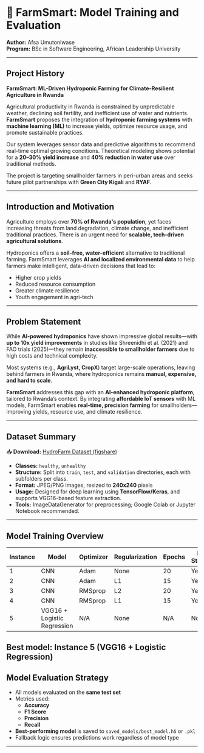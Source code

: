 # 🌿 FarmSmart: Model Training and Evaluation

**Author:** Afsa Umutoniwase  
**Program:** BSc in Software Engineering, African Leadership University

---

## Project History

**FarmSmart: ML-Driven Hydroponic Farming for Climate-Resilient Agriculture in Rwanda**

Agricultural productivity in Rwanda is constrained by unpredictable weather, declining soil fertility, and inefficient use of water and nutrients. **FarmSmart** proposes the integration of **hydroponic farming systems** with **machine learning (ML)** to increase yields, optimize resource usage, and promote sustainable practices.

Our system leverages sensor data and predictive algorithms to recommend real-time optimal growing conditions. Theoretical modeling shows potential for a **20–30% yield increase** and **40% reduction in water use** over traditional methods.

The project is targeting smallholder farmers in peri-urban areas and seeks future pilot partnerships with **Green City Kigali** and **RYAF**.

---

## Introduction and Motivation

Agriculture employs over **70% of Rwanda's population**, yet faces increasing threats from land degradation, climate change, and inefficient traditional practices. There is an urgent need for **scalable, tech-driven agricultural solutions**.

Hydroponics offers a **soil-free, water-efficient** alternative to traditional farming. FarmSmart leverages **AI and localized environmental data** to help farmers make intelligent, data-driven decisions that lead to:

- Higher crop yields  
- Reduced resource consumption  
- Greater climate resilience  
- Youth engagement in agri-tech  

---

## Problem Statement

While **AI-powered hydroponics** have shown impressive global results—with **up to 10x yield improvements** in studies like Shreenidhi et al. (2021) and FAO trials (2025)—they remain **inaccessible to smallholder farmers** due to high costs and technical complexity.

Most systems (e.g., **AgriLyst, CropX**) target large-scale operations, leaving behind farmers in Rwanda, where hydroponics remains **manual, expensive, and hard to scale**.

**FarmSmart** addresses this gap with an **AI-enhanced hydroponic platform**, tailored to Rwanda’s context. By integrating **affordable IoT sensors** with ML models, FarmSmart enables **real-time, precision farming** for smallholders—improving yields, resource use, and climate resilience.

---

## Dataset Summary

📥 **Download:** [HydroFarm Dataset (figshare)](https://figshare.com/articles/dataset/Dataset_HydroFarm/28340516/1?file=52114643)

- **Classes:** `healthy`, `unhealthy`
- **Structure:** Split into `train`, `test`, and `validation` directories, each with subfolders per class.
- **Format:** JPEG/PNG images, resized to **240x240** pixels
- **Usage:** Designed for deep learning using **TensorFlow/Keras**, and supports VGG16-based feature extraction.
- **Tools:** ImageDataGenerator for preprocessing; Google Colab or Jupyter Notebook recommended.

---

## Model Training Overview
| Instance | Model                        | Optimizer | Regularization | Epochs | Early Stopping | Layers                 | Learning Rate | Accuracy | F1 Score | Recall | Precision | Loss    |
|----------|------------------------------|-----------|----------------|--------|----------------|------------------------|----------------|----------|----------|--------|-----------|---------|
| 1        | CNN                          | Adam      | None           | 20     | Yes            | 7                      | 0.0005         | 0.7792   | 0.8046   | 0.8974 | 0.7292    | 0.6697 |
| 2        | CNN                          | Adam      | L1             | 15     | Yes            | 8                      | 0.0001         | 0.5065   | 0.6724   | 1.0000 | 0.5065    | 5.2554 |
| 3        | CNN                          | RMSprop   | L2             | 20     | Yes            | 7                      | 0.0005         | 0.4935   | 0.0000   | 0.0000 | 0.0000    | 0.7816 |
| 4        | CNN                          | RMSprop   | L1             | 15     | Yes            | 8                      | 0.0001         | 0.4935   | 0.6609   | 0.9744 | 0.5000    | 5.1737 |
| 5        | VGG16 + Logistic Regression  | N/A       | None           | N/A    | No             | 1 (Logistic Regression) | N/A            | **0.9610** | **0.9620** | **0.9700** | **0.9500** | N/A     |

**Best model:** Instance 5 (VGG16 + Logistic Regression)
---

## Model Evaluation Strategy

- All models evaluated on the **same test set**
- Metrics used:
  - **Accuracy**
  - **F1 Score**
  - **Precision**
  - **Recall**
- **Best-performing model** is saved to `saved_models/best_model.h5` or `.pkl`
- Fallback logic ensures predictions work regardless of model type

---
